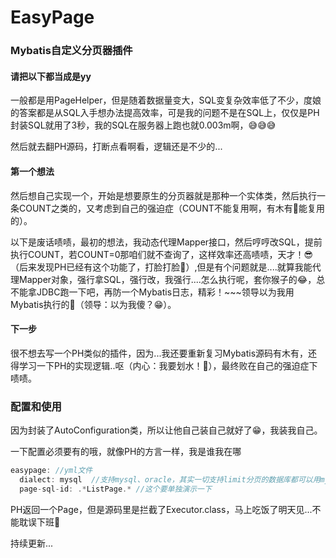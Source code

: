 # EasyPage
### Mybatis自定义分页器插件

#### 请把以下都当成是yy

一般都是用PageHelper，但是随着数据量变大，SQL变复杂效率低了不少，度娘的答案都是从SQL入手想办法提高效率，可是我的问题不是在SQL上，仅仅是PH封装SQL就用了3秒，我的SQL在服务器上跑也就0.003m啊，😅😅😅

然后就去翻PH源码，打断点看啊看，逻辑还是不少的...

#### 第一个想法

然后想自己实现一个，开始是想要原生的分页器就是那种一个实体类，然后执行一条COUNT之类的，又考虑到自己的强迫症（COUNT不能复用啊，有木有😬能复用的）。

以下是废话啧啧，最初的想法，我动态代理Mapper接口，然后哼哼改SQL，提前执行COUNT，若COUNT=0那咱们就不查询了，这样效率还高啧啧，天才！😎（后来发现PH已经有这个功能了，打脸打脸🤬）,但是有个问题就是....就算我能代理Mapper对象，强行拿SQL，强行改，我强行....怎么执行呢，套你猴子的😂，总不能拿JDBC跑一下吧，再防一个Mybatis日志，精彩！~~~领导以为我用Mybatis执行的🤣（领导：以为我傻？😁）。

#### 下一步

很不想去写一个PH类似的插件，因为...我还要重新复习Mybatis源码有木有，还得学习一下PH的实现逻辑..呕（内心：我要划水！🤗），最终败在自己的强迫症下啧啧。





### 配置和使用

因为封装了AutoConfiguration类，所以让他自己装自己就好了😁，我装我自己。

一下配置必须要有的哦，就像PH的方言一样，我是谁我在哪

```java
easypage: //yml文件
  dialect: mysql  //支持mysql、oracle，其实一切支持limit分页的数据库都可以用mysql
  page-sql-id: .*ListPage.* //这个要单独演示一下
```

PH返回一个Page<T>，但是源码里是拦截了Executor.class，马上吃饭了明天见...不能耽误下班🤣

持续更新...